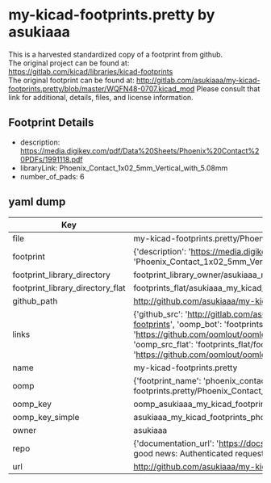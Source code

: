 # my-kicad-footprints.pretty by asukiaaa  
This is a harvested standardized copy of a footprint from github.  
The original project can be found at:  
https://gitlab.com/kicad/libraries/kicad-footprints  
The original footprint can be found at:
http://gitlab.com/asukiaaa/my-kicad-footprints.pretty/blob/master/WQFN48-0707.kicad_mod
Please consult that link for additional, details, files, and license information.  
## Footprint Details
* description: https://media.digikey.com/pdf/Data%20Sheets/Phoenix%20Contact%20PDFs/1991118.pdf  
* libraryLink: Phoenix_Contact_1x02_5mm_Vertical_with_5.08mm  
* number_of_pads: 6  
## yaml dump  
| Key | Value |  
| --- | --- |  
| file | my-kicad-footprints.pretty/Phoenix_Contact_1x02_5mm_Vertical_with_5.08mm.kicad_mod |  
| footprint | {'description': 'https://media.digikey.com/pdf/Data%20Sheets/Phoenix%20Contact%20PDFs/1991118.pdf', 'libraryLink': 'Phoenix_Contact_1x02_5mm_Vertical_with_5.08mm', 'number_of_pads': 6} |  
| footprint_library_directory | footprint_library_owner/asukiaaa_my-kicad-footprints.pretty |  
| footprint_library_directory_flat | footprints_flat/asukiaaa_my_kicad_footprints_phoenix_contact_1x02_5mm_vertical_with_5_08mm/working |  
| github_path | http://github.com/asukiaaa/my-kicad-footprints.pretty/blob/master/Phoenix_Contact_1x02_5mm_Vertical_with_5.08mm.kicad_mod |  
| links | {'github_src': 'http://gitlab.com/asukiaaa/my-kicad-footprints.pretty/blob/master/WQFN48-0707.kicad_mod', 'github_src_repo': 'https://gitlab.com/kicad/libraries/kicad-footprints', 'oomp_bot': 'footprints/asukiaaa_my_kicad_footprints_phoenix_contact_1x02_5mm_vertical_with_5_08mm/working', 'oomp_bot_github': 'https://github.com/oomlout/oomlout_oomp_footprint_bot/tree/main/footprints/asukiaaa_my_kicad_footprints_phoenix_contact_1x02_5mm_vertical_with_5_08mm/working', 'oomp_src_flat': 'footprints_flat/footprints_flat/asukiaaa_my_kicad_footprints_phoenix_contact_1x02_5mm_vertical_with_5_08mm/working', 'oomp_src_flat_github': 'https://github.com/oomlout/oomlout_oomp_footprint_src/tree/main/footprints_flat/asukiaaa_my_kicad_footprints_phoenix_contact_1x02_5mm_vertical_with_5_08mm/working'} |  
| name | my-kicad-footprints.pretty |  
| oomp | {'footprint_name': 'phoenix_contact_1x02_5mm_vertical_with_5_08mm', 'library_name': 'my_kicad_footprints', 'original_filename': 'my-kicad-footprints.pretty/Phoenix_Contact_1x02_5mm_Vertical_with_5.08mm.kicad_mod', 'owner_name': 'asukiaaa'} |  
| oomp_key | oomp_asukiaaa_my_kicad_footprints_phoenix_contact_1x02_5mm_vertical_with_5_08mm |  
| oomp_key_simple | asukiaaa_my_kicad_footprints_phoenix_contact_1x02_5mm_vertical_with_5_08mm |  
| owner | asukiaaa |  
| repo | {'documentation_url': 'https://docs.github.com/rest/overview/resources-in-the-rest-api#rate-limiting', 'message': "API rate limit exceeded for 84.66.173.59. (But here's the good news: Authenticated requests get a higher rate limit. Check out the documentation for more details.)"} |  
| url | http://github.com/asukiaaa/my-kicad-footprints.pretty |  

